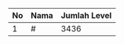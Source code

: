 | No | Nama            | Jumlah Level |
|----|-----------------|--------------|
| 1  | #    |    3436        |
